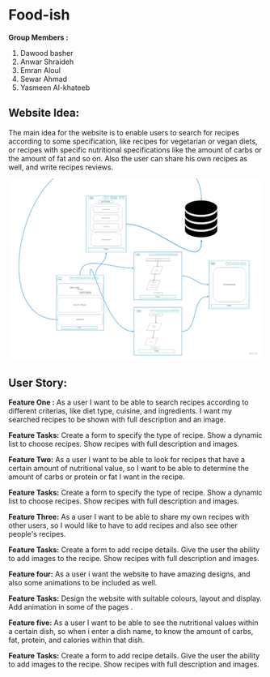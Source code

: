 # Food-ish

**Group Members :**
1. Dawood basher
2. Anwar Shraideh
3. Emran Aloul
4. Sewar Ahmad
5. Yasmeen Al-khateeb

## Website Idea: 
The main idea for the website is to enable users to search for recipes according to some specification, like recipes for vegetarian or vegan diets, or recipes with specific nutritional specifications like the amount of carbs or the amount of fat and so on. 
Also the user can share his own recipes as well, and write recipes reviews.

![Wire-frame](public/images/Food-ish.jpg)

## User Story:

**Feature One :**
As a user I want to be able to search recipes according to different criterias, like diet type, cuisine, and ingredients. I want my searched recipes to be shown with full description and an image.

**Feature Tasks:**
Create a form to specify the type of recipe.
Show a dynamic list to choose recipes.
Show recipes with full description and images.


**Feature Two:**
As a user I want to be able to look for recipes that have a certain amount of nutritional value, so I want to be able to determine the amount of carbs or protein or fat I want in the recipe.

**Feature Tasks:**
Create a form to specify the type of recipe.
Show a dynamic list to choose recipes.
Show recipes with full description and images.



**Feature Three:**
As a user I want to be able to share my own recipes with other users, so I would like to have to add recipes and also see other people's recipes. 

**Feature Tasks:**
Create a form to add recipe details.
Give the user the ability to add images to the recipe.
Show recipes with full description and images.


**Feature four:**
As a user i want the website to have amazing designs, and also some animations to be included as well.

**Feature Tasks:**
Design the website with suitable colours, layout and display.
Add animation in some of the pages .

**Feature five:**
As a user I want to be able to see the nutritional values within a certain dish, so when i enter a dish name, to know the amount of carbs, fat, protein, and calories within that dish. 

**Feature Tasks:**
Create a form to add recipe details.
Give the user the ability to add images to the recipe.
Show recipes with full description and images.



